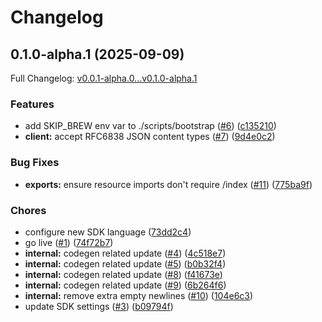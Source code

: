 # Changelog

## 0.1.0-alpha.1 (2025-09-09)

Full Changelog: [v0.0.1-alpha.0...v0.1.0-alpha.1](https://github.com/koladev32/twilio-stainless/compare/v0.0.1-alpha.0...v0.1.0-alpha.1)

### Features

* add SKIP_BREW env var to ./scripts/bootstrap ([#6](https://github.com/koladev32/twilio-stainless/issues/6)) ([c135210](https://github.com/koladev32/twilio-stainless/commit/c135210c7166df6d5a3e6275c7f5dc476f645673))
* **client:** accept RFC6838 JSON content types ([#7](https://github.com/koladev32/twilio-stainless/issues/7)) ([9d4e0c2](https://github.com/koladev32/twilio-stainless/commit/9d4e0c2a9282d455d2067b1769d49e6c3b9211af))


### Bug Fixes

* **exports:** ensure resource imports don't require /index ([#11](https://github.com/koladev32/twilio-stainless/issues/11)) ([775ba9f](https://github.com/koladev32/twilio-stainless/commit/775ba9fe79604222b43fafe7a188b2966a037a60))


### Chores

* configure new SDK language ([73dd2c4](https://github.com/koladev32/twilio-stainless/commit/73dd2c44a6b8a014384f36b19661d2a85b078e66))
* go live ([#1](https://github.com/koladev32/twilio-stainless/issues/1)) ([74f72b7](https://github.com/koladev32/twilio-stainless/commit/74f72b7f2589deae9b0511d9972eb69ee511be70))
* **internal:** codegen related update ([#4](https://github.com/koladev32/twilio-stainless/issues/4)) ([4c518e7](https://github.com/koladev32/twilio-stainless/commit/4c518e7f25d2396922d99c08924c853dce028794))
* **internal:** codegen related update ([#5](https://github.com/koladev32/twilio-stainless/issues/5)) ([b0b32f4](https://github.com/koladev32/twilio-stainless/commit/b0b32f4bfa3f13fcd82aef43b6a55aa1063f2a79))
* **internal:** codegen related update ([#8](https://github.com/koladev32/twilio-stainless/issues/8)) ([f41673e](https://github.com/koladev32/twilio-stainless/commit/f41673eb8419002714dd53cd493ad3dcd0c2275d))
* **internal:** codegen related update ([#9](https://github.com/koladev32/twilio-stainless/issues/9)) ([6b264f6](https://github.com/koladev32/twilio-stainless/commit/6b264f686914c0b9a65a05441c375458dcf4f476))
* **internal:** remove extra empty newlines ([#10](https://github.com/koladev32/twilio-stainless/issues/10)) ([104e6c3](https://github.com/koladev32/twilio-stainless/commit/104e6c307acb6c663206399b3cc722165ba91684))
* update SDK settings ([#3](https://github.com/koladev32/twilio-stainless/issues/3)) ([b09794f](https://github.com/koladev32/twilio-stainless/commit/b09794f52a0727b25502e31366356811727db47e))
